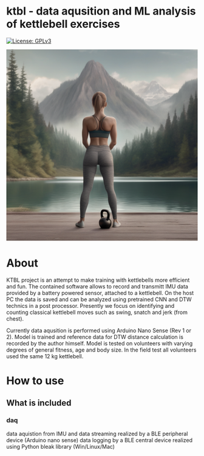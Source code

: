 # ktbl - data aqusition and ML analysis of kettlebell exercises

[![License: GPLv3](https://img.shields.io/badge/License-GPLv3-yellow.svg)](https://opensource.org/license/gpl-3-0) 

![cover](/reports/img/cover.png)


# About

KTBL project is an attempt to make training with kettlebells more efficient and fun.
The contained software allows to record and transmitt IMU data provided by a battery powered sensor,
attached to a kettlebell. On the host PC the data is saved and can be analyzed using pretrained CNN and
DTW technics in a post processor. Presently we focus on identifying and counting classical kettlebell moves such as swing, snatch and jerk (from chest).

Currently data aqusition is performed using Arduino Nano Sense (Rev 1 or 2).
Model is trained and reference data for DTW distance calculation is recorded by the author himself.
Model is tested on volunteers with varying degrees of general fitness, age and body size. In the field test all volunteers used the same 12 kg kettlebell.  



# How to use

## What is included

### daq 
 data aquistion from IMU and data streaming realized by a BLE peripheral device (Arduino nano sense)
 data logging by a BLE central device realized using Python bleak library (Win/Linux/Mac)

 

